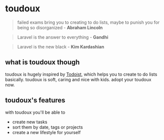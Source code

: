# toudoux

> failed exams bring you to creating to do lists, maybe to punish you for being so disorganized - **Abraham Lincoln**

> Laravel is the answer to everything - **Gandhi**
  
> Laravel is the new black - **Kim Kardashian**

## what is toudoux though

toudoux is hugely inspired by [Todoist](http://todoist.com/), which helps you to create to do lists basically.
toudoux is soft, caring and nice with kids. adopt your toudoux now.

## toudoux's features

with toudoux you'll be able to
* create new tasks
* sort them by date, tags or projects
* create a new lifestyle for yourself
